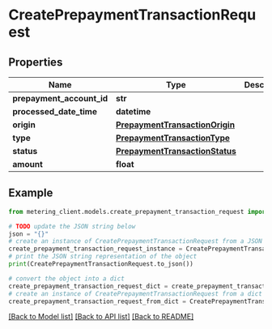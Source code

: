 # CreatePrepaymentTransactionRequest


## Properties

Name | Type | Description | Notes
------------ | ------------- | ------------- | -------------
**prepayment_account_id** | **str** |  | [optional] 
**processed_date_time** | **datetime** |  | [optional] 
**origin** | [**PrepaymentTransactionOrigin**](PrepaymentTransactionOrigin.md) |  | [optional] 
**type** | [**PrepaymentTransactionType**](PrepaymentTransactionType.md) |  | [optional] 
**status** | [**PrepaymentTransactionStatus**](PrepaymentTransactionStatus.md) |  | [optional] 
**amount** | **float** |  | [optional] 

## Example

```python
from metering_client.models.create_prepayment_transaction_request import CreatePrepaymentTransactionRequest

# TODO update the JSON string below
json = "{}"
# create an instance of CreatePrepaymentTransactionRequest from a JSON string
create_prepayment_transaction_request_instance = CreatePrepaymentTransactionRequest.from_json(json)
# print the JSON string representation of the object
print(CreatePrepaymentTransactionRequest.to_json())

# convert the object into a dict
create_prepayment_transaction_request_dict = create_prepayment_transaction_request_instance.to_dict()
# create an instance of CreatePrepaymentTransactionRequest from a dict
create_prepayment_transaction_request_from_dict = CreatePrepaymentTransactionRequest.from_dict(create_prepayment_transaction_request_dict)
```
[[Back to Model list]](../README.md#documentation-for-models) [[Back to API list]](../README.md#documentation-for-api-endpoints) [[Back to README]](../README.md)


